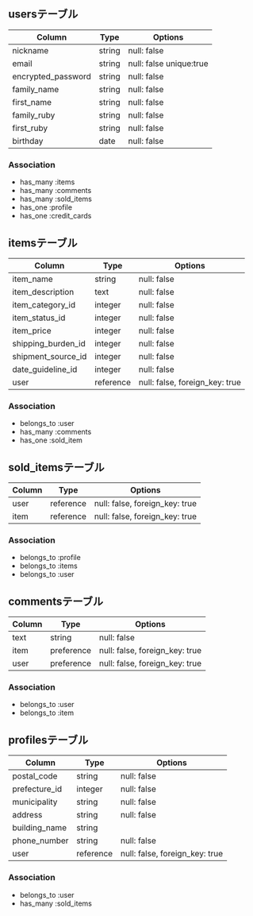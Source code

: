 ## usersテーブル

| Column             | Type    | Options                 |
| ------------------ | ------- | ----------------------- |
| nickname           | string  | null: false             |
| email              | string  | null: false unique:true |
| encrypted_password | string  | null: false             |
| family_name        | string  | null: false             |
| first_name         | string  | null: false             |
| family_ruby        | string  | null: false             |
| first_ruby         | string  | null: false             |
| birthday           | date    | null: false             |

### Association

- has_many :items
- has_many :comments
- has_many :sold_items
- has_one :profile
- has_one :credit_cards


## itemsテーブル

| Column             | Type      | Options                        |
| ------------------ | --------- | ------------------------------ |
| item_name          | string    | null: false                    |
| item_description   | text      | null: false                    |
| item_category_id   | integer   | null: false                    |
| item_status_id     | integer   | null: false                    |
| item_price         | integer   | null: false                    |
| shipping_burden_id | integer   | null: false                    |
| shipment_source_id | integer   | null: false                    |
| date_guideline_id  | integer   | null: false                    |
| user               | reference | null: false, foreign_key: true |

### Association

- belongs_to :user
- has_many :comments
- has_one :sold_item

## sold_itemsテーブル

| Column            | Type      | Options                        |
| ----------------- | --------- | ------------------------------ |
| user              | reference | null: false, foreign_key: true |
| item              | reference | null: false, foreign_key: true |

### Association

- belongs_to :profile
- belongs_to :items
- belongs_to :user


## commentsテーブル

| Column     | Type       | Options                        |
| ---------- | ---------- | ------------------------------ |
| text       | string     | null: false                    |
| item       | preference | null: false, foreign_key: true |
| user       | preference | null: false, foreign_key: true |


### Association

- belongs_to :user
- belongs_to :item


## profilesテーブル

| Column            | Type      | Options                        |
| ----------------- | --------- | ------------------------------ |
| postal_code       | string    | null: false                    |
| prefecture_id     | integer   | null: false                    |
| municipality      | string    | null: false                    |
| address           | string    | null: false                    |
| building_name     | string    |                                |
| phone_number      | string    | null: false                    |
| user              | reference | null: false, foreign_key: true |

### Association

- belongs_to :user
- has_many :sold_items